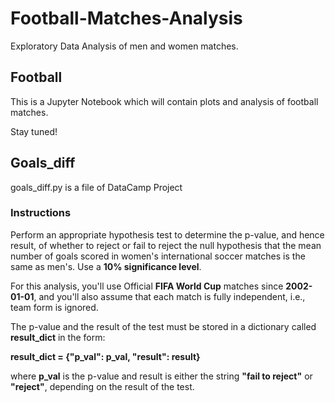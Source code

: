 # Football-Matches-Analysis
Exploratory Data Analysis of men and women matches.

## Football
This is a Jupyter Notebook which will contain plots and analysis of football matches. 

Stay tuned!

## Goals_diff
goals_diff.py is a file of DataCamp Project
### Instructions
Perform an appropriate hypothesis test to determine the p-value, and hence result, of whether to reject or fail to reject the null hypothesis that the mean number of goals scored in women's international soccer matches is the same as men's. Use a **10% significance level**.

For this analysis, you'll use Official **FIFA World Cup** matches since **2002-01-01**, and you'll also assume that each match is fully independent, i.e., team form is ignored.

The p-value and the result of the test must be stored in a dictionary called **result_dict** in the form:

**result_dict = {"p_val": p_val, "result": result}**

where **p_val** is the p-value and result is either the string **"fail to reject"** or **"reject"**, depending on the result of the test.
